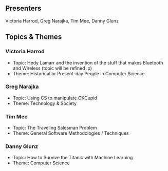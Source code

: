 ## Presenters

Victoria Harrod, Greg Narajka, Tim Mee, Danny Glunz

## Topics & Themes

### Victoria Harrod

* Topic: Hedy Lamarr and the invention of the stuff that makes Bluetooth and Wireless (topic will be refined :p)
* Theme: Historical or Present-day People in Computer Science

### Greg Narajka

* Topic: Using CS to manipulate OKCupid
* Theme: Technology & Society

### Tim Mee

* Topic: The Traveling Salesman Problem
* Theme: General Software Methodologies / Techniques

### Danny Glunz

* Topic: How to Survive the Titanic with Machine Learning 
* Theme: Computer Science
